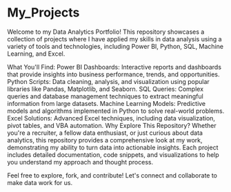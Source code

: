# My_Projects
Welcome to my Data Analytics Portfolio! This repository showcases a collection of projects where I have applied my skills in data analysis using a variety of tools and technologies, including Power BI, Python, SQL, Machine Learning, and Excel.

What You'll Find:
Power BI Dashboards: Interactive reports and dashboards that provide insights into business performance, trends, and opportunities.
Python Scripts: Data cleaning, analysis, and visualization using popular libraries like Pandas, Matplotlib, and Seaborn.
SQL Queries: Complex queries and database management techniques to extract meaningful information from large datasets.
Machine Learning Models: Predictive models and algorithms implemented in Python to solve real-world problems.
Excel Solutions: Advanced Excel techniques, including data visualization, pivot tables, and VBA automation.
Why Explore This Repository?
Whether you're a recruiter, a fellow data enthusiast, or just curious about data analytics, this repository provides a comprehensive look at my work, demonstrating my ability to turn data into actionable insights. Each project includes detailed documentation, code snippets, and visualizations to help you understand my approach and thought process.

Feel free to explore, fork, and contribute! Let's connect and collaborate to make data work for us.
